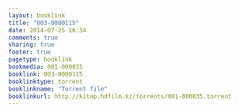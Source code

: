 ```yaml
---
layout: booklink
title: "003-0000115"
date: 2014-07-25 16:34
comments: true
sharing: true
footer: true
pagetype: booklink 
bookmedia: 001-000035
booklink: 003-0000115
booklinktype: torrent
booklinkname: "Torrent file"
booklinkurl: http://kitap.hdfilm.kz/torrents/001-000035.torrent
---
```

